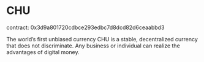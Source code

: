 # CHU
contract: 0x3d9a801720cdbce293edbc7d8dcd82d6ceaabbd3 

The world’s first unbiased currency
CHU is a stable, decentralized currency that does not discriminate. Any business or individual can realize the advantages of digital money.
